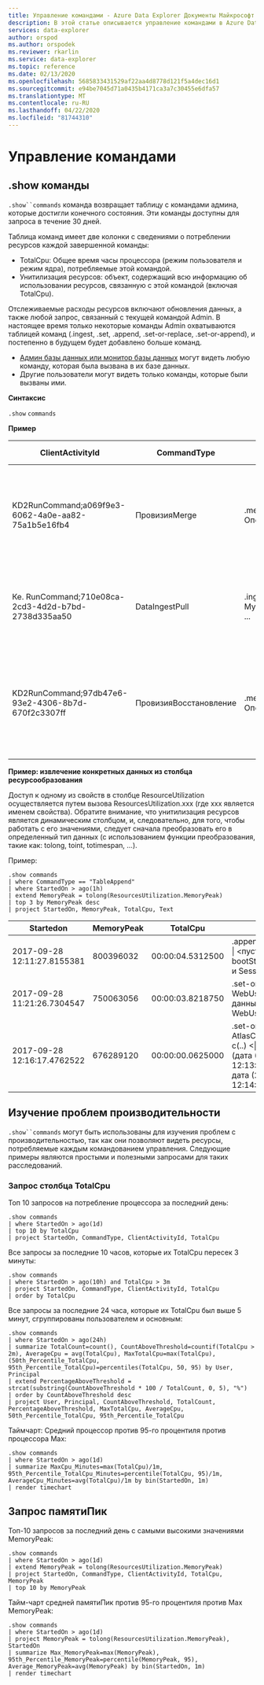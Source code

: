 ```yaml
---
title: Управление командами - Azure Data Explorer Документы Майкрософт
description: В этой статье описывается управление командами в Azure Data Explorer.
services: data-explorer
author: orspod
ms.author: orspodek
ms.reviewer: rkarlin
ms.service: data-explorer
ms.topic: reference
ms.date: 02/13/2020
ms.openlocfilehash: 5685833431529af22aa4d8778d121f5a4dec16d1
ms.sourcegitcommit: e94be7045d71a0435b4171ca3a7c30455e6dfa57
ms.translationtype: MT
ms.contentlocale: ru-RU
ms.lasthandoff: 04/22/2020
ms.locfileid: "81744310"
---
```

# <a name="commands-management"></a>Управление командами

## <a name="show-commands"></a>.show команды 

`.show``commands` команда возвращает таблицу с командами админа, которые достигли конечного состояния. Эти команды доступны для запроса в течение 30 дней.

Таблица команд имеет две колонки с сведениями о потреблении ресурсов каждой завершенной команды:
* TotalCpu: Общее время часы процессора (режим пользователя и режим ядра), потребляемые этой командой.
* Унитилизация ресурсов: объект, содержащий всю информацию об использовании ресурсов, связанную с этой командой (включая TotalCpu).

Отслеживаемые расходы ресурсов включают обновления данных, а также любой запрос, связанный с текущей командой Admin.
В настоящее время только некоторые команды Admin охватываются таблицей команд (.ingest, .set, .append, .set-or-replace, .set-or-append), и постепенно в будущем будет добавлено больше команд.


* [Админ базы данных или монитор базы данных](../management/access-control/role-based-authorization.md) могут видеть любую команду, которая была вызвана в их базе данных.
* Другие пользователи могут видеть только команды, которые были вызваны ими.

**Синтаксис**

`.show` `commands`
 
**Пример**
 
|ClientActivityId |CommandType |текст |База данных |Startedon |LastUpdatedon |Duration |Состояние |RootActivityId |Пользователь |FailureReason |Приложение |Основной |TotalCpu |ResourceUtilization
|--|--|--|--|--|--|--|--|--|--|--|--|--|--|--
|KD2RunCommand;a069f9e3-6062-4a0e-aa82-75a1b5e16fb4 |ПровизияMerge   |.merge async Операции ...    |БД1    |2017-09-05 11:08:07.5738569    |2017-09-05 11:08:09.1051161    |00:00:01.5312592   |Завершено  |b965d809-3f3e-4f44-bd2b-5e1f49ac46c5   |Приложение AAD id'5ba8cec2-9a70-e92c98cad651  |   |Кусто.Azure.DM.Svc |aadapp-5ba8cec2-9a70-e92c98cad651  |00:00:03.5781250   |"ScannedExtentsStatistics": " MinDataScannedTime": null, "MaxDataScannedTime": null, "CacheStatistics": "Память": "Промахи": 2, "Хиты": 20, "Диск": "Промахи": 2, "Хиты": 0 , "MemoryPeak", "TotalCpu": "00:00:03.578120" 
|Ке. RunCommand;710e08ca-2cd3-4d2d-b7bd-2738d335aa50 |DataIngestPull |.ingest в MyTableName ...   |TestDB |2017-09-04 16:00:37.0915452    |2017-09-04 16:04:37.2834555    |00:04:00.1919103   |Ошибка |a8986e9e-943f-81b0270d6fae4    |cooper@fabrikam.com    |Соединение розетки утилизировано.   |Kusto.Explorer |aaduser...    |00:00:00   |"ScannedExtentsStatistics": "MinDataScannedTime": null, "MaxDataScannedTime": null , "CacheStatistics": "Memory": "Промахи": 0, Хиты:0, "Диск": "Промахи": 0, "Хиты": 0 
|KD2RunCommand;97db47e6-93e2-4306-8b7d-670f2c3307ff |ПровизияВосстановление |.merge async Операции ...    |DB2    |2017-09-18 13:29:38.5945531    |2017-09-18 13:29:39.9451163    |00:00:01.3505632   |Завершено  |d5ebb755-d5df-4e94-b240-9accdf06c2d1   |Приложение AAD id'5ba8cec2-9a70-e92c98cad651  |   |Кусто.Azure.DM.Svc |aadapp-5ba8cec2-9a70-e92c98cad651  |00:00:00.8906250   |"ScannedExtentsStatistics": " MinDataScannedTime": null, "MaxDataScannedTime": null , "CacheStatistics": "Память": "Промахи": 0, "Хиты": 1 , "Диск": "Промахи": 0, "Хиты": 0, "Хиты": 0 , "MemoryPeak": 88828560, "TotalCpu": "00:00:00.8990620" 

**Пример: извлечение конкретных данных из столбца ресурсообразования**

Доступ к одному из свойств в столбце ResourceUtilization осуществляется путем вызова ResourcesUtilization.xxx (где xxx является именем свойства).
Обратите внимание, что унитилизация ресурсов является динамическим столбцом, и, следовательно, для того, чтобы работать с его значениями, следует сначала преобразовать его в определенный тип данных (с использованием функции преобразования, такие как: tolong, toint, totimespan, ...).  

Пример:

```kusto
.show commands
| where CommandType == "TableAppend"
| where StartedOn > ago(1h)
| extend MemoryPeak = tolong(ResourcesUtilization.MemoryPeak)
| top 3 by MemoryPeak desc
| project StartedOn, MemoryPeak, TotalCpu, Text
```

|Startedon |MemoryPeak |TotalCpu |текст
|--|--|--|--
| 2017-09-28 12:11:27.8155381   | 800396032 | 00:00:04.5312500  | .append Server_Boots \| <пусть bootStartsSourceTable и SessionStarts; ...
| 2017-09-28 11:21:26.7304547   | 750063056 | 00:00:03.8218750  | .set-or-append WebUsage \| <базе данных ('CuratedDB'). WebUsage_v2 | Суммировать... | Проекта...
| 2017-09-28 12:16:17.4762522   | 676289120 | 00:00:00.0625000  | .set-or-append AtlasClusterEventStats с(..) <\| Atlas_Temp (дата (2017-09-28 12:13:28.7621737), дата (2017-09-28 12:14:28.8168492))

## <a name="investigating-performance-issues"></a>Изучение проблем производительности

`.show``commands` могут быть использованы для изучения проблем с производительностью, так как они позволяют видеть ресурсы, потребляемые каждым командованием управления.
Следующие примеры являются простыми и полезными запросами для таких расследований.

### <a name="querying-the-totalcpu-column"></a>Запрос столбца TotalCpu

Топ 10 запросов на потребление процессора за последний день:

```kusto
.show commands
| where StartedOn > ago(1d)
| top 10 by TotalCpu
| project StartedOn, CommandType, ClientActivityId, TotalCpu 
```

Все запросы за последние 10 часов, которые их TotalCpu пересек 3 минуты:

```kusto
.show commands
| where StartedOn > ago(10h) and TotalCpu > 3m
| project StartedOn, CommandType, ClientActivityId, TotalCpu 
| order by TotalCpu 
```

Все запросы за последние 24 часа, которые их TotalCpu был выше 5 минут, сгруппированы пользователем и основным:

```kusto
.show commands  
| where StartedOn > ago(24h)
| summarize TotalCount=count(), CountAboveThreshold=countif(TotalCpu > 2m), AverageCpu = avg(TotalCpu), MaxTotalCpu=max(TotalCpu), (50th_Percentile_TotalCpu, 95th_Percentile_TotalCpu)=percentiles(TotalCpu, 50, 95) by User, Principal
| extend PercentageAboveThreshold = strcat(substring(CountAboveThreshold * 100 / TotalCount, 0, 5), "%")
| order by CountAboveThreshold desc
| project User, Principal, CountAboveThreshold, TotalCount, PercentageAboveThreshold, MaxTotalCpu, AverageCpu, 50th_Percentile_TotalCpu, 95th_Percentile_TotalCpu
```

Таймчарт: Средний процессор против 95-го процентиля против процессора Max:

```kusto
.show commands 
| where StartedOn > ago(1d) 
| summarize MaxCpu_Minutes=max(TotalCpu)/1m, 95th_Percentile_TotalCpu_Minutes=percentile(TotalCpu, 95)/1m, AverageCpu_Minutes=avg(TotalCpu)/1m by bin(StartedOn, 1m)
| render timechart
```

## <a name="querying-the-memorypeak"></a>Запрос памятиПик

Топ-10 запросов за последний день с самыми высокими значениями MemoryPeak:

```kusto
.show commands
| where StartedOn > ago(1d)
| extend MemoryPeak = tolong(ResourcesUtilization.MemoryPeak)
| project StartedOn, CommandType, ClientActivityId, TotalCpu, MemoryPeak
| top 10 by MemoryPeak  
```

Тайм-чарт средней памятиПик против 95-го процентиля против Max MemoryPeak:

```kusto
.show commands 
| where StartedOn > ago(1d)
| project MemoryPeak = tolong(ResourcesUtilization.MemoryPeak), StartedOn 
| summarize Max_MemoryPeak=max(MemoryPeak), 95th_Percentile_MemoryPeak=percentile(MemoryPeak, 95), Average_MemoryPeak=avg(MemoryPeak) by bin(StartedOn, 1m)
| render timechart
```

